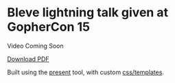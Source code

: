 # Bleve lightning talk given at GopherCon 15

Video Coming Soon


[Download PDF](https://raw.githubusercontent.com/blevesearch/gophercon15/master/bleve-gophercon15.pdf)

Built using the [present](https://godoc.org/code.google.com/p/go.tools/present) tool, with custom [css/templates](https://github.com/mschoch/present-templates/tree/master/bleve).
